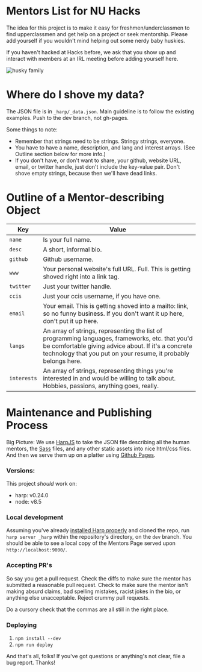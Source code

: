 # Mentors List for NU Hacks

The idea for this project is to make it easy for freshmen/underclassmen to find
upperclassmen and get help on a project or seek mentorship. Please add yourself
if you wouldn't mind helping out some nerdy baby huskies.

If you haven't hacked at Hacks before, we ask that you show up and interact with
members at an IRL meeting before adding yourself here.

![husky family](http://i.imgur.com/K9JnwQb.jpg)

# Where do I shove my data?

The JSON file is in `_harp/_data.json`. Main guideline is to follow the existing
examples. Push to the dev branch, not gh-pages.

Some things to note:
  * Remember that strings need to be strings. Stringy strings, everyone.
  * You have to have a name, description, and lang and interest arrays. (See
    Outline section below for more info.)
  * If you don't have, or don't want to share, your github, website URL, email,
    or twitter handle, just don't include the key-value pair. Don't shove empty
    strings, because then we'll have dead links.

# Outline of a Mentor-describing Object

| Key | Value |
| --- | ----- |
| `name` | Is your full name. |
| `desc` | A short, informal bio. |
| `github` | Github username. |
| `www` | Your personal website's full URL. Full. This is getting shoved right into a link tag. |
| `twitter` | Just your twitter handle. |
| `ccis` | Just your ccis username, if you have one. |
| `email` | Your email. This is getting shoved into a mailto: link, so no funny business. If you don't want it up here, don't put it up here. |
| `langs` | An array of strings, representing the list of programming languages, frameworks, etc. that you'd be comfortable giving advice about. If it's a concrete technology that you put on your resume, it probably belongs here. |
| `interests` | An array of strings, representing things you're interested in and would be willing to talk about. Hobbies, passions, anything goes, really. |

# Maintenance and Publishing Process

Big Picture: We use [HarpJS](http://harpjs.com) to take the JSON file describing
all the human mentors, the [Sass](http://sass-lang.com/) files, and any other
static assets into nice html/css files. And then we serve them up on a platter
using [Github Pages](https://pages.github.com/).

### Versions:
This project _should_ work on:
* harp: v0.24.0
* node: v8.5

### Local development
Assuming you've already [installed Harp
properly](http://harpjs.com/docs/environment/install) and cloned the repo, run
`harp server _harp` within the repository's directory, on the `dev` branch. You
should be able to see a local copy of the Mentors Page served upon
`http://localhost:9000/`.

### Accepting PR's

So say you get a pull request. Check the diffs to make sure the mentor has
submitted a reasonable pull request. Check to make sure the mentor isn't making
absurd claims, bad spelling mistakes, racist jokes in the bio, or anything else
unacceptable. Reject crummy pull requests.

Do a cursory check that the commas are all still in the right place.

### Deploying
1. `npm install --dev`
2. `npm run deploy`

And that's all, folks! If you've got questions or anything's not clear, file a
bug report. Thanks!
